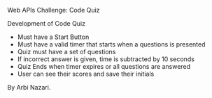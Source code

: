 Web APIs Challenge: Code Quiz 


Development of Code Quiz

- Must have a Start Button
- Must have a valid timer that starts when a questions is presented
- Quiz must have a set of questions
- If incorrect answer is given, time is subtracted by 10 seconds 
- Quiz Ends when timer expires or all questions are answered
- User can see their scores and save their initials

By Arbi Nazari.

